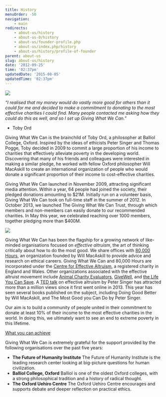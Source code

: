 ```yaml
---
title: History
menuOrder: -50
navigation:
    - main
redirects:
    - about-us/history
    - about-us-0/history
    - about-us/founder-profile.php
    - about-us/index.php/history
    - about-us/history/profile-of-founder
parent: about-us
slug: about-us/history
date: '2012-09-25'
time: '02:37pm'
updatedDate: '2015-08-05'
updatedTime: '02:37pm'
---
```

![](/images/uploads/toby.jpg)

_“I realised that my money would do vastly more good for others than it could for me and decided to make a commitment to donating to the most effective charities I could find. Many people contacted me asking how they could do this as well, and so I set up Giving What We Can.”_
- Toby Ord

Giving What We Can is the brainchild of Toby Ord, a philosopher at Balliol College, Oxford. Inspired by the ideas of ethicists Peter Singer and Thomas Pogge, Toby decided in 2009 to commit a large proportion of his income to charities that effectively alleviate poverty in the developing world. Discovering that many of his friends and colleagues were interested in making a similar pledge, he worked with fellow Oxford philosopher Will MacAskill to create an international organization of people who would donate a significant proportion of their income to cost-effective charities.

Giving What We Can launched in November 2009, attracting significant media attention. Within a year, 64 people had joined the society, their pledged donations amounting to $21M. Initially run on a volunteer basis, Giving What We Can took on full-time staff in the summer of 2012\. In October 2013, we launched The Giving What We Can Trust, through which members and non-members can easily donate to our recommended charities. In May this year, we celebrated reaching over 1000 members, together pledging more than $400M.

![](/images/uploads/internship.jpg)

Giving What We Can has been the flagship for a growing network of like-minded organisations focused on _effective altruism_, the art of thinking critically about how to do the most good. We share offices with [80,000 Hours](https://80000hours.org/), an organization founded by Will MacAskill to provide advice and research on ethical careers. Giving What We Can and 80,000 Hours are incorporated under the [Centre for Effective Altruism](https://centreforeffectivealtruism.org/), a registered charity in England and Wales. Other organizations associated with the effective altruist movement include [Animal Charity Evaluators](http://www.animalcharityevaluators.org/), [GiveWell](http://www.givewell.org/), and [the Life You Can Save](http://www.thelifeyoucansave.org/). A [TED talk](http://www.ted.com/talks/peter_singer_the_why_and_how_of_effective_altruism?language=en) on effective altruism by Peter Singer has attracted more than a million views since it first went online in 2013\. This year has seen several books published on the subject, including Doing Good Better by Will MacAskill, and The Most Good you Can Do by Peter Singer.

Our aim is to build a community of people united in their commitment to donate at least 10% of their income to the most effective charities in the world. In doing this, we ultimately want to see an end to extreme poverty in this lifetime.

<a href="/get-involved/what-you-can-achieve" class="btn btn-primary">What you can achieve</a>

Giving What We Can is extremely grateful for the support provided by the following organisations over the past five years:

*   **The Future of Humanity Institute**
    The Future of Humanity Institute is the leading research center looking at big-picture questions for human civilization.
*   **Balliol College, Oxford**
    Balliol is one of the oldest Oxford colleges, with a strong philosophical tradition and a history of radical thought.
*   **The Oxford Uehiro Centre**
    The Oxford Uehiro Centre encourages and supports debate and deeper reflection on practical ethics.